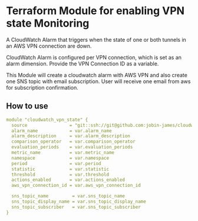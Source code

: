 # Terraform Module for enabling VPN state Monitoring

A CloudWatch Alarm that triggers when the state of one or both tunnels in an AWS VPN connection are down.

CloudWatch Alarm is configured per VPN connection, which is set as an alarm dimension. Provide the VPN Connection ID as a variable.

This Module will create a cloudwatch alarm with AWS VPN and also create one SNS topic with email subscription. User will receive one email from aws for subscription confirmation.

## How to use

```yaml
module "cloudwatch_vpn_state" {
  source                = "git::ssh://git@github.com:jobin-james/cloudwatch_vpn_state.git?ref=master"
  alarm_name            = var.alarm_name
  alarm_description     = var.alarm_description
  comparison_operator   = var.comparison_operator
  evaluation_periods    = var.evaluation_periods
  metric_name           = var.metric_name
  namespace             = var.namespace
  period                = var.period
  statistic             = var.statistic
  threshold             = var.threshold
  actions_enabled       = var.actions_enabled
  aws_vpn_connection_id = var.aws_vpn_connection_id

  sns_topic_name         = var.sns_topic_name
  sns_topic_display_name = var.sns_topic_display_name
  sns_topic_subscriber   = var.sns_topic_subscriber
}
```
